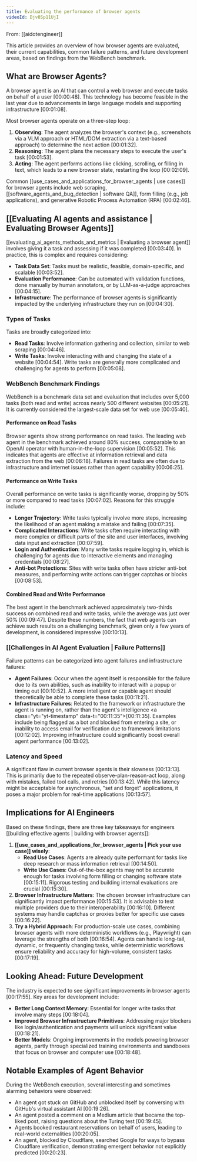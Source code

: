 ```yaml
---
title: Evaluating the performance of browser agents
videoId: Djv8Sp11UjI
---
```


From: [[aidotengineer]] <br/> 

This article provides an overview of how browser agents are evaluated, their current capabilities, common failure patterns, and future development areas, based on findings from the WebBench benchmark.

## What are Browser Agents?
A browser agent is an AI that can control a web browser and execute tasks on behalf of a user <a class="yt-timestamp" data-t="00:00:48">[00:00:48]</a>. This technology has become feasible in the last year due to advancements in large language models and supporting infrastructure <a class="yt-timestamp" data-t="00:01:08">[00:01:08]</a>.

Most browser agents operate on a three-step loop:
1.  **Observing**: The agent analyzes the browser's context (e.g., screenshots via a VLM approach or HTML/DOM extraction via a text-based approach) to determine the next action <a class="yt-timestamp" data-t="00:01:32">[00:01:32]</a>.
2.  **Reasoning**: The agent plans the necessary steps to execute the user's task <a class="yt-timestamp" data-t="00:01:53">[00:01:53]</a>.
3.  **Acting**: The agent performs actions like clicking, scrolling, or filling in text, which leads to a new browser state, restarting the loop <a class="yt-timestamp" data-t="00:02:09">[00:02:09]</a>.

Common [[use_cases_and_applications_for_browser_agents | use cases]] for browser agents include web scraping, [[software_agents_and_bug_detection | software QA]], form filling (e.g., job applications), and generative Robotic Process Automation (RPA) <a class="yt-timestamp" data-t="00:02:46">[00:02:46]</a>.

## [[Evaluating AI agents and assistance | Evaluating Browser Agents]]
[[evaluating_ai_agents_methods_and_metrics | Evaluating a browser agent]] involves giving it a task and assessing if it was completed <a class="yt-timestamp" data-t="00:03:40">[00:03:40]</a>. In practice, this is complex and requires considering:
*   **Task Data Set**: Tasks must be realistic, feasible, domain-specific, and scalable <a class="yt-timestamp" data-t="00:03:52">[00:03:52]</a>.
*   **Evaluation Performance**: Can be automated with validation functions, done manually by human annotators, or by LLM-as-a-judge approaches <a class="yt-timestamp" data-t="00:04:15">[00:04:15]</a>.
*   **Infrastructure**: The performance of browser agents is significantly impacted by the underlying infrastructure they run on <a class="yt-timestamp" data-t="00:04:30">[00:04:30]</a>.

### Types of Tasks
Tasks are broadly categorized into:
*   **Read Tasks**: Involve information gathering and collection, similar to web scraping <a class="yt-timestamp" data-t="00:04:46">[00:04:46]</a>.
*   **Write Tasks**: Involve interacting with and changing the state of a website <a class="yt-timestamp" data-t="00:04:54">[00:04:54]</a>. Write tasks are generally more complicated and challenging for agents to perform <a class="yt-timestamp" data-t="00:05:08">[00:05:08]</a>.

### WebBench Benchmark Findings
WebBench is a benchmark data set and evaluation that includes over 5,000 tasks (both read and write) across nearly 500 different websites <a class="yt-timestamp" data-t="00:05:21">[00:05:21]</a>. It is currently considered the largest-scale data set for web use <a class="yt-timestamp" data-t="00:05:40">[00:05:40]</a>.

#### Performance on Read Tasks
Browser agents show strong performance on read tasks. The leading web agent in the benchmark achieved around 80% success, comparable to an OpenAI operator with human-in-the-loop supervision <a class="yt-timestamp" data-t="00:05:52">[00:05:52]</a>. This indicates that agents are effective at information retrieval and data extraction from the web <a class="yt-timestamp" data-t="00:06:18">[00:06:18]</a>. Failures in read tasks are often due to infrastructure and internet issues rather than agent capability <a class="yt-timestamp" data-t="00:06:25">[00:06:25]</a>.

#### Performance on Write Tasks
Overall performance on write tasks is significantly worse, dropping by 50% or more compared to read tasks <a class="yt-timestamp" data-t="00:07:02">[00:07:02]</a>.
Reasons for this struggle include:
*   **Longer Trajectory**: Write tasks typically involve more steps, increasing the likelihood of an agent making a mistake and failing <a class="yt-timestamp" data-t="00:07:35">[00:07:35]</a>.
*   **Complicated Interactions**: Write tasks often require interacting with more complex or difficult parts of the site and user interfaces, involving data input and extraction <a class="yt-timestamp" data-t="00:07:59">[00:07:59]</a>.
*   **Login and Authentication**: Many write tasks require logging in, which is challenging for agents due to interactive elements and managing credentials <a class="yt-timestamp" data-t="00:08:27">[00:08:27]</a>.
*   **Anti-bot Protections**: Sites with write tasks often have stricter anti-bot measures, and performing write actions can trigger captchas or blocks <a class="yt-timestamp" data-t="00:08:53">[00:08:53]</a>.

#### Combined Read and Write Performance
The best agent in the benchmark achieved approximately two-thirds success on combined read and write tasks, while the average was just over 50% <a class="yt-timestamp" data-t="00:09:47">[00:09:47]</a>. Despite these numbers, the fact that web agents can achieve such results on a challenging benchmark, given only a few years of development, is considered impressive <a class="yt-timestamp" data-t="00:10:13">[00:10:13]</a>.

### [[Challenges in AI Agent Evaluation | Failure Patterns]]
Failure patterns can be categorized into agent failures and infrastructure failures:
*   **Agent Failures**: Occur when the agent itself is responsible for the failure due to its own abilities, such as inability to interact with a popup or timing out <a class="yt-timestamp" data-t="00:10:52">[00:10:52]</a>. A more intelligent or capable agent should theoretically be able to complete these tasks <a class="yt-timestamp" data-t="00:11:21">[00:11:21]</a>.
*   **Infrastructure Failures**: Related to the framework or infrastructure the agent is running on, rather than the agent's intelligence <a class="yt="yt-timestamp" data-t="00:11:35">[00:11:35]</a>. Examples include being flagged as a bot and blocked from entering a site, or inability to access email for verification due to framework limitations <a class="yt-timestamp" data-t="00:12:02">[00:12:02]</a>. Improving infrastructure could significantly boost overall agent performance <a class="yt-timestamp" data-t="00:13:02">[00:13:02]</a>.

### Latency and Speed
A significant flaw in current browser agents is their slowness <a class="yt-timestamp" data-t="00:13:13">[00:13:13]</a>. This is primarily due to the repeated observe-plan-reason-act loop, along with mistakes, failed tool calls, and retries <a class="yt-timestamp" data-t="00:13:42">[00:13:42]</a>. While this latency might be acceptable for asynchronous, "set and forget" applications, it poses a major problem for real-time applications <a class="yt-timestamp" data-t="00:13:57">[00:13:57]</a>.

## Implications for AI Engineers
Based on these findings, there are three key takeaways for engineers [[building effective agents | building with browser agents]]:
1.  **[[use_cases_and_applications_for_browser_agents | Pick your use case]] wisely**:
    *   **Read Use Cases**: Agents are already quite performant for tasks like deep research or mass information retrieval <a class="yt-timestamp" data-t="00:14:50">[00:14:50]</a>.
    *   **Write Use Cases**: Out-of-the-box agents may not be accurate enough for tasks involving form filling or changing software state <a class="yt-timestamp" data-t="00:15:11">[00:15:11]</a>. Rigorous testing and building internal evaluations are crucial <a class="yt-timestamp" data-t="00:15:30">[00:15:30]</a>.
2.  **Browser Infrastructure Matters**: The chosen browser infrastructure can significantly impact performance <a class="yt-timestamp" data-t="00:15:53">[00:15:53]</a>. It is advisable to test multiple providers due to their interoperability <a class="yt-timestamp" data-t="00:16:10">[00:16:10]</a>. Different systems may handle captchas or proxies better for specific use cases <a class="yt-timestamp" data-t="00:16:22">[00:16:22]</a>.
3.  **Try a Hybrid Approach**: For production-scale use cases, combining browser agents with more deterministic workflows (e.g., Playwright) can leverage the strengths of both <a class="yt-timestamp" data-t="00:16:54">[00:16:54]</a>. Agents can handle long-tail, dynamic, or frequently changing tasks, while deterministic workflows ensure reliability and accuracy for high-volume, consistent tasks <a class="yt-timestamp" data-t="00:17:19">[00:17:19]</a>.

## Looking Ahead: Future Development
The industry is expected to see significant improvements in browser agents <a class="yt-timestamp" data-t="00:17:55">[00:17:55]</a>. Key areas for development include:
*   **Better Long Context Memory**: Essential for longer write tasks that involve many steps <a class="yt-timestamp" data-t="00:18:04">[00:18:04]</a>.
*   **Improved Browser Infrastructure Primitives**: Addressing major blockers like login/authentication and payments will unlock significant value <a class="yt-timestamp" data-t="00:18:21">[00:18:21]</a>.
*   **Better Models**: Ongoing improvements in the models powering browser agents, partly through specialized training environments and sandboxes that focus on browser and computer use <a class="yt-timestamp" data-t="00:18:48">[00:18:48]</a>.

## Notable Examples of Agent Behavior
During the WebBench execution, several interesting and sometimes alarming behaviors were observed:
*   An agent got stuck on GitHub and unblocked itself by conversing with GitHub's virtual assistant AI <a class="yt-timestamp" data-t="00:19:26">[00:19:26]</a>.
*   An agent posted a comment on a Medium article that became the top-liked post, raising questions about the Turing test <a class="yt-timestamp" data-t="00:19:45">[00:19:45]</a>.
*   Agents booked restaurant reservations on behalf of users, leading to real-world externalities <a class="yt-timestamp" data-t="00:20:05">[00:20:05]</a>.
*   An agent, blocked by Cloudflare, searched Google for ways to bypass Cloudflare verification, demonstrating emergent behavior not explicitly predicted <a class="yt-timestamp" data-t="00:20:23">[00:20:23]</a>.